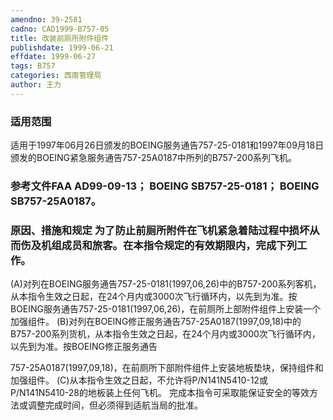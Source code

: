 ```yaml
---
amendno: 39-2581
cadno: CAD1999-B757-05
title: 改装前厕所附件组件
publishdate: 1999-06-21
effdate: 1999-06-27
tags: B757
categories: 西南管理局
author: 王力
---
```


### 适用范围 
适用于1997年06月26日颁发的BOEING服务通告757-25-0181和1997年09月18日颁发的BOEING紧急服务通告757-25A0187中所列的B757-200系列飞机。

<!--more-->
### 参考文件FAA AD99-09-13； BOEING SB757-25-0181； BOEING SB757-25A0187。

### 原因、措施和规定  为了防止前厕所附件在飞机紧急着陆过程中损坏从而伤及机组成员和旅客。在本指令规定的有效期限内，完成下列工作。
(A)对列在BOEING服务通告757-25-0181(1997,06,26)中的B757-200系列客机，从本指令生效之日起，在24个月内或3000次飞行循环内，以先到为准。按BOEING服务通告757-25-0181(1997,06,26)，在前厕所上部附件组件上安装一个加强组件。 
(B)对列在BOEING修正服务通告757-25A0187(1997,09,18)中的B757-200系列货机，从本指令生效之日起，在24个月内或3000次飞行循环内，以先到为准。按BOEING修正服务通告

  
757-25A0187(1997,09,18)，在前厕所下部附件组件上安装地板垫块，保持组件和加强组件。 
(C)从本指令生效之日起，不允许将P/N141N5410-12或P/N141N5410-28的地板装上任何飞机。
 完成本指令可采取能保证安全的等效方法或调整完成时间，但必须得到适航当局的批准。
